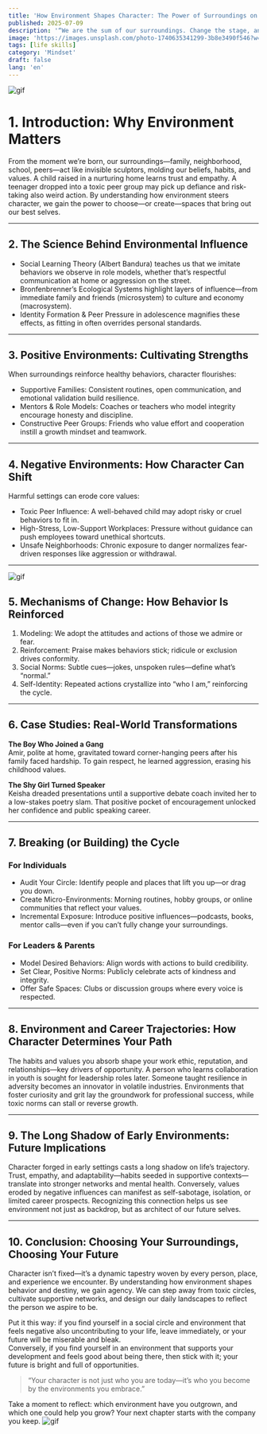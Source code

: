 ```yaml
---
title: 'How Environment Shapes Character: The Power of Surroundings on Who We Become'
published: 2025-07-09
description: '“We are the sum of our surroundings. Change the stage, and the actor transforms.”'
image: 'https://images.unsplash.com/photo-1740635341299-3b8e3490f546?w=600&auto=format&fit=crop&q=60&ixlib=rb-4.1.0&ixid=M3wxMjA3fDB8MHxzZWFyY2h8Nnx8amFwYW5lc2UlMjBoaWdoJTIwc2Nob29sJTIwY2xhc3N8ZW58MHx8MHx8fDA%3D'
tags: [life skills]
category: 'Mindset'
draft: false 
lang: 'en'
---
```


![gif](https://media.tenor.com/d1azbNfIF4QAAAAM/cromartie-high-school-walking.gif)
# 1. Introduction: Why Environment Matters

From the moment we’re born, our surroundings—family, neighborhood, school, peers—act like invisible sculptors, molding our beliefs, habits, and values. A child raised in a nurturing home learns trust and empathy. A teenager dropped into a toxic peer group may pick up defiance and risk-taking also weird action. By understanding how environment steers character, we gain the power to choose—or create—spaces that bring out our best selves.

---

## 2. The Science Behind Environmental Influence

- Social Learning Theory (Albert Bandura) teaches us that we imitate behaviors we observe in role models, whether that’s respectful communication at home or aggression on the street.  
- Bronfenbrenner’s Ecological Systems highlight layers of influence—from immediate family and friends (microsystem) to culture and economy (macrosystem).  
- Identity Formation & Peer Pressure in adolescence magnifies these effects, as fitting in often overrides personal standards.

---

## 3. Positive Environments: Cultivating Strengths

When surroundings reinforce healthy behaviors, character flourishes:

- Supportive Families: Consistent routines, open communication, and emotional validation build resilience.  
- Mentors & Role Models: Coaches or teachers who model integrity encourage honesty and discipline.  
- Constructive Peer Groups: Friends who value effort and cooperation instill a growth mindset and teamwork.

---

## 4. Negative Environments: How Character Can Shift

Harmful settings can erode core values:

- Toxic Peer Influence: A well-behaved child may adopt risky or cruel behaviors to fit in.  
- High-Stress, Low-Support Workplaces: Pressure without guidance can push employees toward unethical shortcuts.  
- Unsafe Neighborhoods: Chronic exposure to danger normalizes fear-driven responses like aggression or withdrawal.

---

![gif](https://media.tenor.com/HKTCaXdDq70AAAAM/4isnothere.gif)
## 5. Mechanisms of Change: How Behavior Is Reinforced

1. Modeling: We adopt the attitudes and actions of those we admire or fear.  
2. Reinforcement: Praise makes behaviors stick; ridicule or exclusion drives conformity.  
3. Social Norms: Subtle cues—jokes, unspoken rules—define what’s “normal.”  
4. Self-Identity: Repeated actions crystallize into “who I am,” reinforcing the cycle.

---

## 6. Case Studies: Real-World Transformations

**The Boy Who Joined a Gang**  
Amir, polite at home, gravitated toward corner-hanging peers after his family faced hardship. To gain respect, he learned aggression, erasing his childhood values.

**The Shy Girl Turned Speaker**  
Keisha dreaded presentations until a supportive debate coach invited her to a low-stakes poetry slam. That positive pocket of encouragement unlocked her confidence and public speaking career.

---

## 7. Breaking (or Building) the Cycle

### For Individuals  
- Audit Your Circle: Identify people and places that lift you up—or drag you down.  
- Create Micro-Environments: Morning routines, hobby groups, or online communities that reflect your values.  
- Incremental Exposure: Introduce positive influences—podcasts, books, mentor calls—even if you can’t fully change your surroundings.

### For Leaders & Parents  
- Model Desired Behaviors: Align words with actions to build credibility.  
- Set Clear, Positive Norms: Publicly celebrate acts of kindness and integrity.  
- Offer Safe Spaces: Clubs or discussion groups where every voice is respected.

---

## 8. Environment and Career Trajectories: How Character Determines Your Path

The habits and values you absorb shape your work ethic, reputation, and relationships—key drivers of opportunity. A person who learns collaboration in youth is sought for leadership roles later. Someone taught resilience in adversity becomes an innovator in volatile industries. Environments that foster curiosity and grit lay the groundwork for professional success, while toxic norms can stall or reverse growth.

---

## 9. The Long Shadow of Early Environments: Future Implications

Character forged in early settings casts a long shadow on life’s trajectory. Trust, empathy, and adaptability—habits seeded in supportive contexts—translate into stronger networks and mental health. Conversely, values eroded by negative influences can manifest as self-sabotage, isolation, or limited career prospects. Recognizing this connection helps us see environment not just as backdrop, but as architect of our future selves.

---

## 10. Conclusion: Choosing Your Surroundings, Choosing Your Future

Character isn’t fixed—it’s a dynamic tapestry woven by every person, place, and experience we encounter. By understanding how environment shapes behavior and destiny, we gain agency. We can step away from toxic circles, cultivate supportive networks, and design our daily landscapes to reflect the person we aspire to be.  

Put it this way: if you find yourself in a social circle and environment that feels negative also uncontributing to your life, leave immediately, or your future will be miserable and bleak.  
Conversely, if you find yourself in an environment that supports your development and feels good about being there, then stick with it; your future is bright and full of opportunities.  

> “Your character is not just who you are today—it’s who you become by the environments you embrace.”

Take a moment to reflect: which environment have you outgrown, and which one could help you grow? Your next chapter starts with the company you keep.
![gif](https://media.tenor.com/v-rawOFbS5EAAAAM/danjoru-enomoto-rion.gif)